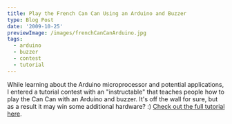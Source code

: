```yaml
---
title: Play the French Can Can Using an Arduino and Buzzer
type: Blog Post
date: '2009-10-25'
previewImage: /images/frenchCanCanArduino.jpg
tags:
  - arduino
  - buzzer
  - contest
  - tutorial
---
```

While learning about the Arduino microprocessor and potential applications, I entered a tutorial contest with an "instructable" that teaches people how to play the Can Can with an Arduino and buzzer. It's off the wall for sure, but as a result it may win some additional hardware? :) [Check out the full tutorial here](http://www.budurl.com/buzzer).

